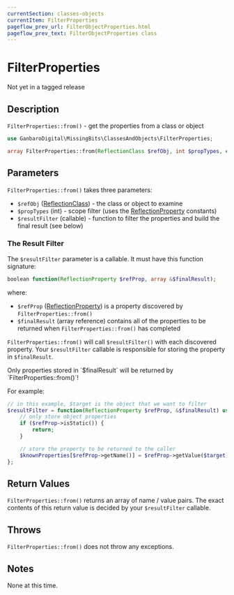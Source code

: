 ```yaml
---
currentSection: classes-objects
currentItem: FilterProperties
pageflow_prev_url: FilterObjectProperties.html
pageflow_prev_text: FilterObjectProperties class
---
```


# FilterProperties

<div class="callout warning" markdown="1">
Not yet in a tagged release
</div>

## Description

`FilterProperties::from()` - get the properties from a class or object

```php
use GanbaroDigital\MissingBits\ClassesAndObjects\FilterProperties;

array FilterProperties::from(ReflectionClass $refObj, int $propTypes, callable $resultFilter);
```

## Parameters

`FilterProperties::from()` takes three parameters:

* `$refObj` ([ReflectionClass](http://www.php.net/ReflectionClass)) - the class or object to examine
* `$propTypes` (int) - scope filter (uses the [ReflectionProperty](http://www.php.net/ReflectionProperty) constants)
* `$resultFilter` (callable) - function to filter the properties and build the final result (see below)

### The Result Filter

The `$resultFilter` parameter is a callable. It must have this function signature:

```php
boolean function(ReflectionProperty $refProp, array &$finalResult);
```

where:

* `$refProp` ([ReflectionProperty](http://www.php.net/ReflectionProperty)) is a property discovered by `FilterProperties::from()`
* `$finalResult` (array reference) contains all of the properties to be returned when `FilterProperties::from()` has completed

`FilterProperties::from()` will call `$resultFilter()` with each discovered property. Your `$resultFilter` callable is responsible for storing the property in `$finalResult`.

<div class="callout danger">
Only properties stored in `$finalResult` will be returned by `FilterProperties::from()`!
</div>

For example:

```php
// in this example, $target is the object that we want to filter
$resultFilter = function(ReflectionProperty $refProp, &$finalResult) use($target) {
    // only store object properties
    if ($refProp->isStatic()) {
        return;
    }

    // store the property to be returned to the caller
    $knownProperties[$refProp->getName()] = $refProp->getValue($target);
};
```

## Return Values

`FilterProperties::from()` returns an array of name / value pairs. The exact contents of this return value is decided by your `$resultFilter` callable.

## Throws

`FilterProperties::from()` does not throw any exceptions.

## Notes

None at this time.
